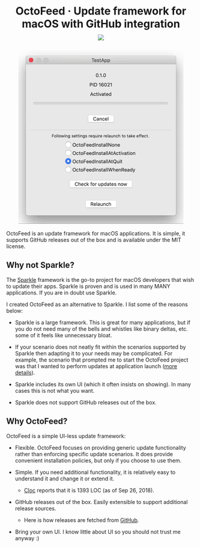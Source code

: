 <h1 align="center">
    OctoFeed &middot; Update framework for macOS with GitHub integration<br/>
    <a href="https://github.com/billziss-gh/OctoFeed/releases">
        <img src="https://img.shields.io/github/release/billziss-gh/OctoFeed/all.svg?label=download&style=for-the-badge"/>
    </a>
</h1>

<p align="center">
    <img src="doc/TestApp.gif"/>
</p>

OctoFeed is an update framework for macOS applications. It is simple, it supports GitHub releases out of the box and is available under the MIT license.

## Why not Sparkle?

The [Sparkle](https://sparkle-project.org) framework is the go-to project for macOS developers that wish to update their apps. Sparkle is proven and is used in many MANY applications. If you are in doubt use Sparkle.

I created OctoFeed as an alternative to Sparkle. I list some of the reasons below:

- Sparkle is a large framework. This is great for many applications, but if you do not need many of the bells and whistles like binary deltas, etc. some of it feels like unnecessary bloat.

- If your scenario does not neatly fit within the scenarios supported by Sparkle then adapting it to your needs may be complicated. For example, the scenario that prompted me to start the OctoFeed project was that I wanted to perform updates at application launch ([more details](https://github.com/sparkle-project/Sparkle/issues/1289)).

- Sparkle includes its own UI (which it often insists on showing). In many cases this is not what you want.

- Sparkle does not support GitHub releases out of the box.

## Why OctoFeed?

OctoFeed is a simple UI-less update framework:

- Flexible. OctoFeed focuses on providing generic update functionality rather than enforcing specific update scenarios. It does provide convenient installation policies, but only if you choose to use them.

- Simple. If you need additional functionality, it is relatively easy to understand it and change it or extend it.
    - [Cloc](https://github.com/AlDanial/cloc) reports that it is 1393 LOC (as of Sep 26, 2018).

- GitHub releases out of the box. Easily extensible to support additional release sources.
    - Here is how releases are fetched from [GitHub](src/OctoFeed/OctoGitHubRelease.m).

- Bring your own UI. I know little about UI so you should not trust me anyway :)

